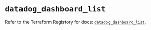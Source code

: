 # `datadog_dashboard_list`

Refer to the Terraform Registory for docs: [`datadog_dashboard_list`](https://registry.terraform.io/providers/datadog/datadog/3.24.0/docs/resources/dashboard_list).
